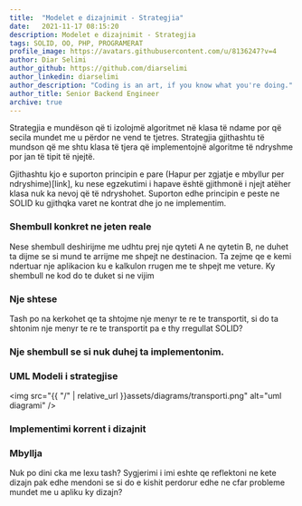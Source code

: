 ```yaml
---
title:  "Modelet e dizajnimit - Strategjia"
date:   2021-11-17 08:15:20
description: Modelet e dizajnimit - Strategjia
tags: SOLID, OO, PHP, PROGRAMERAT
profile_image: https://avatars.githubusercontent.com/u/8136247?v=4
author: Diar Selimi
author_github: https://github.com/diarselimi
author_linkedin: diarselimi
author_description: "Coding is an art, if you know what you're doing."
author_title: Senior Backend Engineer
archive: true
---
```


Strategjia e mundëson që ti izolojmë algoritmet në klasa të ndame por që secila mundet me u përdor ne vend te tjetres.
Strategjia gjithashtu të mundson që me shtu klasa të tjera që implementojnë algoritme të ndryshme por jan të tipit të njejtë.

Gjithashtu kjo e suporton principin e pare  (Hapur per zgjatje e mbyllur per ndryshime)[link], ku nese egzekutimi i hapave është gjithmonë i njejt atëher klasa nuk ka nevoj që të ndryshohet.
Suporton edhe principin e peste ne SOLID ku gjithqka varet ne kontrat dhe jo ne implementim.

### Shembull konkret ne jeten reale
Nese shembull deshirijme me udhtu prej nje qyteti A ne qytetin B, ne duhet ta dijme se si mund te arrijme me shpejt ne destinacion.
Ta zejme qe e kemi ndertuar nje aplikacion ku e kalkulon rrugen me te shpejt me veture.
Ky shembull ne kod do te duket si ne vijim 
<script src="https://gist.github.com/Diarselimi/bfd539de510e269233dee8cdf5987403.js"></script>

### Nje shtese
Tash po na kerkohet qe ta shtojme nje menyr te re te transportit, si do ta shtonim nje menyr te re te transportit pa e thy rregullat SOLID?


### Nje shembull se si nuk duhej ta implementonim.
<script src="https://gist.github.com/Diarselimi/ab34e500d821307baf0bf48827f92039.js"></script>

### UML Modeli i strategjise
<img src="{{ "/" | relative_url  }}assets/diagrams/transporti.png" alt="uml diagrami" />

### Implementimi korrent i dizajnit
<script src="https://gist.github.com/Diarselimi/d5eafb20f04cea71f0fe7b28b81d8b67.js"></script>

### Mbyllja
Nuk po dini cka me lexu tash? 
Sygjerimi i imi eshte qe reflektoni ne kete dizajn pak edhe mendoni se si do e kishit perdorur edhe ne cfar probleme mundet me u apliku ky dizajn?






